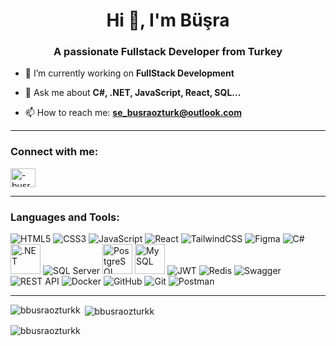 <h1 align="center">Hi 👋, I'm Büşra</h1>
<h3 align="center">A passionate Fullstack Developer from Turkey</h3>

- 🔭 I’m currently working on **FullStack Development**

- 💬 Ask me about **C#, .NET, JavaScript, React, SQL...**

- 📫 How to reach me: **se_busraozturk@outlook.com**

---

<h3 align="left">Connect with me:</h3>
<p align="left">
  <a href="https://linkedin.com/in/-busraozturk" target="blank">
    <img align="center" src="https://raw.githubusercontent.com/rahuldkjain/github-profile-readme-generator/master/src/images/icons/Social/linked-in-alt.svg" alt="-busraozturk" height="30" width="40" />
  </a>
</p>

---

<h3 align="left">Languages and Tools:</h3>

<p align="left">
  <!-- Frontend -->
  <img src="https://img.icons8.com/color/48/000000/html-5--v1.png" alt="HTML5"/>
  <img src="https://img.icons8.com/color/48/000000/css3.png" alt="CSS3"/>
  <img src="https://img.icons8.com/color/48/000000/javascript--v1.png" alt="JavaScript"/>
  <img src="https://img.icons8.com/color/48/000000/react-native.png" alt="React"/>
  <img src="https://img.icons8.com/color/48/tailwind_css.png" alt="TailwindCSS"/>
  <img src="https://img.icons8.com/color/48/figma.png" alt="Figma"/>

  <!-- Backend -->
  <img src="https://img.icons8.com/color/48/000000/c-sharp-logo.png" alt="C#"/>
  <img src="https://upload.wikimedia.org/wikipedia/commons/e/ee/.NET_Core_Logo.svg" alt=".NET" width="48" height="48"/>
  <img src="https://img.icons8.com/color/48/microsoft-sql-server.png" alt="SQL Server"/>
  <img src="https://www.vectorlogo.zone/logos/postgresql/postgresql-icon.svg" alt="PostgreSQL" width="48" height="48"/>
  <img src="https://www.vectorlogo.zone/logos/mysql/mysql-icon.svg" alt="MySQL" width="48" height="48"/>
  <img src="https://img.icons8.com/external-tal-revivo-color-tal-revivo/48/000000/external-jwt-json-web-token-an-open-standard-that-defines-a-compact-and-self-contained-way-for-secure-transmitting-information-logo-color-tal-revivo.png" alt="JWT"/>
  <img src="https://img.icons8.com/color/48/redis.png" alt="Redis"/>
  <img src="https://img.icons8.com/color/48/000000/api-settings.png" alt="Swagger"/>
  <img src="https://img.icons8.com/external-flaticons-lineal-color-flat-icons/48/000000/external-api-web-flaticons-lineal-color-flat-icons-2.png" alt="REST API"/>

  <!-- Tools -->
  <img src="https://img.icons8.com/color/48/docker.png" alt="Docker"/>
  <img src="https://img.icons8.com/fluency/48/000000/github.png" alt="GitHub"/>
  <img src="https://img.icons8.com/color/48/git.png" alt="Git"/>
  <img src="https://img.icons8.com/external-tal-revivo-color-tal-revivo/48/external-postman-is-the-only-complete-api-development-environment-logo-color-tal-revivo.png" alt="Postman"/>
</p>

---

<p><img align="left" src="https://github-readme-stats.vercel.app/api/top-langs?username=bbusraozturkk&show_icons=true&locale=en&layout=compact" alt="bbusraozturkk" /></p>

<p>&nbsp;<img align="center" src="https://github-readme-stats.vercel.app/api?username=bbusraozturkk&show_icons=true&locale=en" alt="bbusraozturkk" /></p>

<p><img align="center" src="https://github-readme-streak-stats.herokuapp.com/?user=bbusraozturkk&" alt="bbusraozturkk" /></p>
